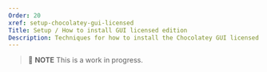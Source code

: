 ```yaml
---
Order: 20
xref: setup-chocolatey-gui-licensed
Title: Setup / How to install GUI licensed edition
Description: Techniques for how to install the Chocolatey GUI licensed version of Chocolatey
---
```


> :memo: **NOTE** This is a work in progress.